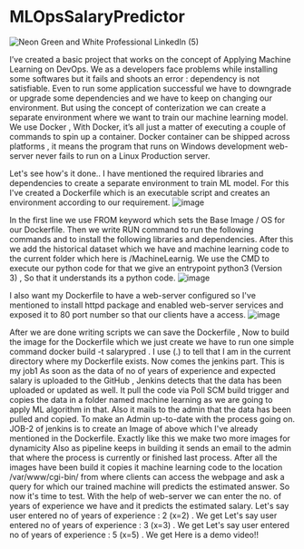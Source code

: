 # MLOpsSalaryPredictor
![Neon Green and White Professional LinkedIn (5)](https://user-images.githubusercontent.com/56602504/89702514-b5985000-d95f-11ea-94a6-d182b4f6ae2c.png)

I’ve created a basic project that works on the concept of Applying Machine Learning on DevOps.
We as a developers face problems while installing some softwares but it fails and shoots an error : dependency is not satisfiable. Even to run some application successful we have to downgrade or upgrade some dependencies and we have to keep on changing our environment.
But using the concept of conterization we can create a separate environment where we want to train our machine learning model. We use Docker , With Docker, it’s all just a matter of executing a couple of commands to spin up a container. Docker container can be shipped across platforms , it means the program that runs on Windows development web-server never fails to run on a Linux Production server.

Let's see how's it done..
I have mentioned the required libraries and dependencies to create a separate environment to train ML model. For this I've created a Dockerfile which is an executable script and creates an environment according to our requirement.
![image](https://user-images.githubusercontent.com/56602504/89702553-14f66000-d960-11ea-9039-6d05944ae214.png)

In the first line we use FROM keyword which sets the Base Image / OS for our Dockerfile. Then we write RUN command to run the following commands and to install the following libraries and dependencies.
After this we add the historical dataset which we have and machine learning code to the current folder which here is /MachineLearnig.
We use the CMD to execute our python code for that we give an entrypoint python3 (Version 3) , So that it understands its a python code.
![image](https://user-images.githubusercontent.com/56602504/89702562-29d2f380-d960-11ea-9bba-f88b346f5e34.png)

I also want my Dockerfile to have a web-server configured so I've mentioned to install httpd package and enabled web-server services and exposed it to 80 port number so that our clients have a access.
![image](https://user-images.githubusercontent.com/56602504/89702585-5c7cec00-d960-11ea-9d92-72a41fb62d51.png)

After we are done writing scripts we can save the Dockerfile , Now to build the image for the Dockerfile which we just create we have to run one simple command
docker build -t salarypred . 
I use (.) to tell that I am in the current directory where my Dockerfile exists.
Now comes the jenkins part. This is my job1
As soon as the data of no of years of experience and expected salary is uploaded to the GitHub , Jenkins detects that the data has been uploaded or updated as well. It pull the code via Poll SCM build trigger and copies the data in a folder named machine learning as we are going to apply ML algorithm in that.
Also it mails to the admin that the data has been pulled and copied. To make an Admin up-to-date with the process going on.
JOB-2 of jenkins is to create an Image of above which I've already mentioned in the Dockerfile.
Exactly like this we make two more images for dynamicity
Also as pipeline keeps in building it sends an email to the admin that where the process is currently or finished last process.
After all the images have been build it copies it machine learning code to the location /var/www/cgi-bin/ from where clients can access the webpage and ask a query for which our trained machine will predicts the estimated answer.
So now it's time to test. With the help of web-server we can enter the no. of years of experience we have and it predicts the estimated salary.
Let's say user entered no of years of experience : 2 (x=2) . We get
Let's say user entered no of years of experience : 3 (x=3) . We get
Let's say user entered no of years of experience : 5 (x=5) . We get
Here is a demo video!!
